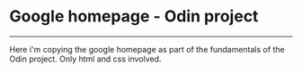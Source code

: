 # Google homepage - Odin project

---

Here i'm copying the google homepage as part of the fundamentals of the Odin project. Only html and css involved. 